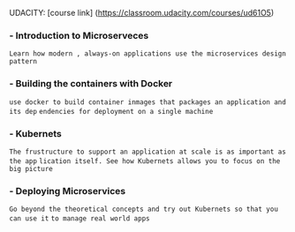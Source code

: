 UDACITY: 
    [course link] (https://classroom.udacity.com/courses/ud61O5)


### - Introduction to Microserveces
`Learn how modern , always-on applications use the microservices design pattern`

### - Building the containers with Docker
`use docker to build container inmages that packages an application and its dep` 
`endencies for deployment on a single machine`

### - Kubernets
`The frustructure to support an application at scale is as important as the app`
`lication itself. See how Kubernets allows you to focus on the big picture`

### - Deploying Microservices
`Go beyond the theoretical concepts and try out Kubernets so that you can use it`
`to manage real world apps`